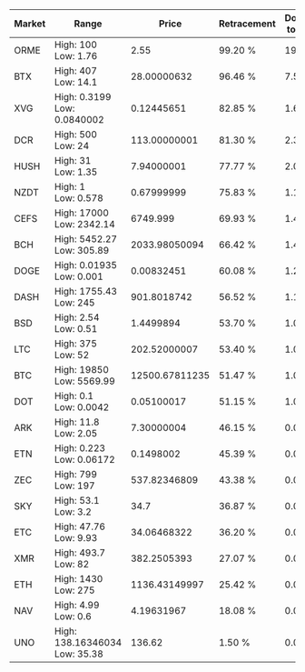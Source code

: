 | Market | Range | Price| Retracement | Doubles to 50% |
| --- | --- | --- | --- | --- |
| ORME | High: 100<br />Low: 1.76 | 2.55 | 99.20 % | 19.95 |
| BTX | High: 407<br />Low: 14.1 | 28.00000632 | 96.46 % | 7.52 |
| XVG | High: 0.3199<br />Low: 0.0840002 | 0.12445651 | 82.85 % | 1.62 |
| DCR | High: 500<br />Low: 24 | 113.00000001 | 81.30 % | 2.32 |
| HUSH | High: 31<br />Low: 1.35 | 7.94000001 | 77.77 % | 2.04 |
| NZDT | High: 1<br />Low: 0.578 | 0.67999999 | 75.83 % | 1.16 |
| CEFS | High: 17000<br />Low: 2342.14 | 6749.999 | 69.93 % | 1.43 |
| BCH | High: 5452.27<br />Low: 305.89 | 2033.98050094 | 66.42 % | 1.42 |
| DOGE | High: 0.01935<br />Low: 0.001 | 0.00832451 | 60.08 % | 1.22 |
| DASH | High: 1755.43<br />Low: 245 | 901.8018742 | 56.52 % | 1.11 |
| BSD | High: 2.54<br />Low: 0.51 | 1.4499894 | 53.70 % | 1.05 |
| LTC | High: 375<br />Low: 52 | 202.52000007 | 53.40 % | 1.05 |
| BTC | High: 19850<br />Low: 5569.99 | 12500.67811235 | 51.47 % | 1.02 |
| DOT | High: 0.1<br />Low: 0.0042 | 0.05100017 | 51.15 % | 1.02 |
| ARK | High: 11.8<br />Low: 2.05 | 7.30000004 | 46.15 % | 0.00 |
| ETN | High: 0.223<br />Low: 0.06172 | 0.1498002 | 45.39 % | 0.00 |
| ZEC | High: 799<br />Low: 197 | 537.82346809 | 43.38 % | 0.00 |
| SKY | High: 53.1<br />Low: 3.2 | 34.7 | 36.87 % | 0.00 |
| ETC | High: 47.76<br />Low: 9.93 | 34.06468322 | 36.20 % | 0.00 |
| XMR | High: 493.7<br />Low: 82 | 382.2505393 | 27.07 % | 0.00 |
| ETH | High: 1430<br />Low: 275 | 1136.43149997 | 25.42 % | 0.00 |
| NAV | High: 4.99<br />Low: 0.6 | 4.19631967 | 18.08 % | 0.00 |
| UNO | High: 138.16346034<br />Low: 35.38 | 136.62 | 1.50 % | 0.00 |
